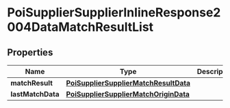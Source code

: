 # PoiSupplierSupplierInlineResponse2004DataMatchResultList

## Properties
Name | Type | Description | Notes
------------ | ------------- | ------------- | -------------
**matchResult** | [**PoiSupplierSupplierMatchResultData**](PoiSupplierSupplierMatchResultData.md) |  | 
**lastMatchData** | [**PoiSupplierSupplierMatchOriginData**](PoiSupplierSupplierMatchOriginData.md) |  |  [optional]

